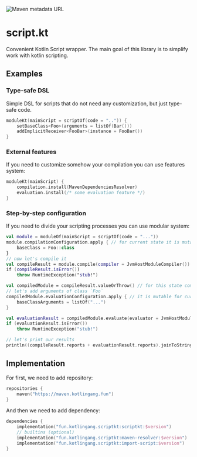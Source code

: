 ![Maven metadata URL](https://img.shields.io/maven-metadata/v?label=%24version&metadataUrl=https%3A%2F%2Fmaven.kotlingang.fun%2Ffun%2Fkotlingang%2Fscriptkt%2Fscriptkt%2Fmaven-metadata.xml)

# script.kt

Convenient Kotlin Script wrapper. The main goal of this library is to simplify work with kotlin scripting.

## Examples

### Type-safe DSL

Simple DSL for scripts that do not need any customization, but just type-safe code.

```kotlin
moduleKt(mainScript = scriptOf(code = "..")) {
    setBaseClass<Foo>(arguments = listOf(Bar()))
    addImplicitReceiver<FooBar>(instance = FooBar())
}
```

### External features

If you need to customize somehow your compilation you can use features system:

```kotlin
moduleKt(mainScript) {
    compilation.install(MavenDependenciesResolver)
    evaluation.install(/* some evaluation feature */)
}
```

### Step-by-step configuration

If you need to divide your scripting processes you can use modular system:

```kotlin
val module = moduleOf(mainScript = scriptOf(code = "..."))
module.compilationConfiguration.apply { // for current state it is mutable
    baseClass = Foo::class
}
// now let's compile it
val compileResult = module.compile(compiler = JvmHostModuleCompiler())
if (compileResult.isError())
    throw RuntimeException("stub!")

val compiledModule = compileResult.valueOrThrow() // for this state compilation configuration is immutable
// let's add arguments of class `Foo`
compiledModule.evaluationConfiguration.apply { // it is mutable for current state
    baseClassArguments = listOf("...")
}

val evaluationResult = compiledModule.evaluate(evaluator = JvmHostModuleEvaluator())
if (evaluationResult.isError())
    throw RuntimeException("stub!")

// let's print our results
println((compileResult.reports + evaluationResult.reports).joinToString("\n") { it.render() })
```

## Implementation

For first, we need to add repository:

```kotlin
repositories {
    maven("https://maven.kotlingang.fun")
}
```

And then we need to add dependency:

```kotlin
dependencies {
    implementation("fun.kotlingang.scriptkt:scriptkt:$version")
    // builtins (optional)
    implementation("fun.kotlingang.scriptkt:maven-resolver:$version")
    implementation("fun.kotlingang.scriptkt:import-script:$version")
}
```
